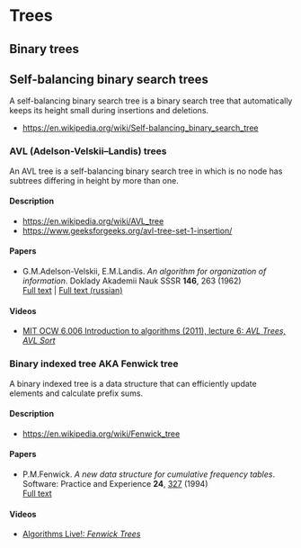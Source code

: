 # Trees

## Binary trees

<!--
## Binary search trees

A binary search tree is a rooted binary tree that satisfies the binary search property: the value in each node must be greater than or equal to any value stored in the left subtree, and less than or equal to any value stored in the right subtree.
-->

## Self-balancing binary search trees

A self-balancing binary search tree is a binary search tree that automatically keeps its height small during insertions and deletions.

* https://en.wikipedia.org/wiki/Self-balancing_binary_search_tree

### AVL (Adelson-Velskii&ndash;Landis) trees

An AVL tree is a self-balancing binary search tree in which is no node has subtrees differing in height by more than one.

#### Description

* https://en.wikipedia.org/wiki/AVL_tree
* https://www.geeksforgeeks.org/avl-tree-set-1-insertion/

#### Papers

* G.M.Adelson-Velskii, E.M.Landis. *An algorithm for organization of information*. Doklady Akademii Nauk SSSR **146**, 263 (1962)\
[Full text](http://professor.ufabc.edu.br/~jesus.mena/courses/mc3305-2q-2015/AED2-10-avl-paper.pdf) | [Full text (russian)](http://www.mathnet.ru/links/29d35467640f7ae44d5d347a765fc559/dan26964.pdf)

#### Videos

* [MIT OCW 6.006 Introduction to algorithms (2011), lecture 6: *AVL Trees, AVL Sort*](https://www.youtube.com/watch?v=FNeL18KsWPc)

### Binary indexed tree AKA Fenwick tree

A binary indexed tree is a data structure that can efficiently update elements and calculate prefix sums.

#### Description

* https://en.wikipedia.org/wiki/Fenwick_tree

#### Papers

* P.M.Fenwick. *A new data structure for cumulative frequency tables*. Software: Practice and Experience **24**, [327](https://dx.doi.org/10.1002/spe.4380240306) (1994)\
[Full text](http://citeseerx.ist.psu.edu/viewdoc/download?doi=10.1.1.14.8917&rep=rep1&type=pdf)

#### Videos

* [Algorithms Live!: *Fenwick Trees*](https://www.youtube.com/watch?v=kPaJfAUwViY)
